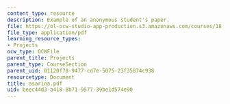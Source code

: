 ```yaml
---
content_type: resource
description: Example of an anonymous student's paper.
file: https://ol-ocw-studio-app-production.s3.amazonaws.com/courses/18-704-seminar-in-algebra-and-number-theory-rational-points-on-elliptic-curves-fall-2004/beec44d3a4188b71957739be1d574e90_asarina.pdf
file_type: application/pdf
learning_resource_types:
- Projects
ocw_type: OCWFile
parent_title: Projects
parent_type: CourseSection
parent_uid: 01120f78-9477-cd7e-5075-23f35874c938
resourcetype: Document
title: asarina.pdf
uid: beec44d3-a418-8b71-9577-39be1d574e90
---
```

